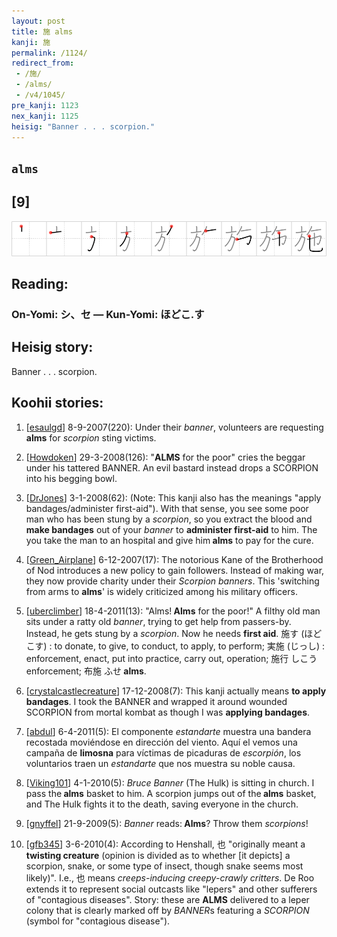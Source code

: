 ```yaml
---
layout: post
title: 施 alms
kanji: 施
permalink: /1124/
redirect_from:
 - /施/
 - /alms/
 - /v4/1045/
pre_kanji: 1123
nex_kanji: 1125
heisig: "Banner . . . scorpion."
---
```


## `alms`

## [9]

<div class="stroke"><img src="../images/E696BD.png" /></div>

## Reading:

### On-Yomi: シ、セ &mdash; Kun-Yomi: ほどこ.す

## Heisig story:

Banner . . . scorpion.

## Koohii stories:

1) [<a href="http://kanji.koohii.com/profile/esaulgd">esaulgd</a>] 8-9-2007(220): Under their <em>banner</em>, volunteers are requesting<strong> alms</strong> for <em>scorpion</em> sting victims.

2) [<a href="http://kanji.koohii.com/profile/Howdoken">Howdoken</a>] 29-3-2008(126): &quot;<strong>ALMS</strong> for the poor&quot; cries the beggar under his tattered BANNER. An evil bastard instead drops a SCORPION into his begging bowl.

3) [<a href="http://kanji.koohii.com/profile/DrJones">DrJones</a>] 3-1-2008(62): (Note: This kanji also has the meanings &quot;apply bandages/administer first-aid&quot;). With that sense, you see some poor man who has been stung by a <em>scorpion</em>, so you extract the blood and <strong>make bandages</strong> out of your <em>banner</em> to <strong>administer first-aid</strong> to him. The you take the man to an hospital and give him<strong> alms</strong> to pay for the cure.

4) [<a href="http://kanji.koohii.com/profile/Green_Airplane">Green_Airplane</a>] 6-12-2007(17): The notorious Kane of the Brotherhood of Nod introduces a new policy to gain followers. Instead of making war, they now provide charity under their <em>Scorpion</em> <em>banners</em>. This &#039;switching from arms to <strong>alms</strong>&#039; is widely criticized among his military officers.

5) [<a href="http://kanji.koohii.com/profile/uberclimber">uberclimber</a>] 18-4-2011(13): &quot;Alms!<strong> Alms</strong> for the poor!&quot; A filthy old man sits under a ratty old <em>banner</em>, trying to get help from passers-by. Instead, he gets stung by a <em>scorpion</em>. Now he needs <strong>first aid</strong>. 施す (ほどこす) : to donate, to give, to conduct, to apply, to perform; 実施 (じっし) : enforcement, enact, put into practice, carry out, operation; 施行 しこう enforcement; 布施 ふせ<strong> alms</strong>.

6) [<a href="http://kanji.koohii.com/profile/crystalcastlecreature">crystalcastlecreature</a>] 17-12-2008(7): This kanji actually means <strong>to apply bandages</strong>. I took the BANNER and wrapped it around wounded SCORPION from mortal kombat as though I was <strong>applying bandages</strong>.

7) [<a href="http://kanji.koohii.com/profile/abdul">abdul</a>] 6-4-2011(5): El componente <em>estandarte</em> muestra una bandera recostada moviéndose en dirección del viento. Aquí el vemos una campaña de <strong>limosna</strong> para víctimas de picaduras de <em>escorpión</em>, los voluntarios traen un <em>estandarte</em> que nos muestra su noble causa.

8) [<a href="http://kanji.koohii.com/profile/Viking101">Viking101</a>] 4-1-2010(5): <em>Bruce Banner</em> (The Hulk) is sitting in church. I pass the<strong> alms</strong> basket to him. A scorpion jumps out of the<strong> alms</strong> basket, and The Hulk fights it to the death, saving everyone in the church.

9) [<a href="http://kanji.koohii.com/profile/gnyffel">gnyffel</a>] 21-9-2009(5): <em>Banner</em> reads:<strong> Alms</strong>? Throw them <em>scorpions</em>!

10) [<a href="http://kanji.koohii.com/profile/gfb345">gfb345</a>] 3-6-2010(4): According to Henshall, 也 &quot;originally meant a <strong>twisting creature</strong> (opinion is divided as to whether [it depicts] a scorpion, snake, or some type of insect, though snake seems most likely)&quot;. I.e., 也 means <em>creeps-inducing creepy-crawly critters</em>. De Roo extends it to represent social outcasts like &quot;lepers&quot; and other sufferers of &quot;contagious diseases&quot;. Story: these are <strong>ALMS</strong> delivered to a leper colony that is clearly marked off by <em>BANNER</em>s featuring a <em>SCORPION</em> (symbol for &quot;contagious disease&quot;).
